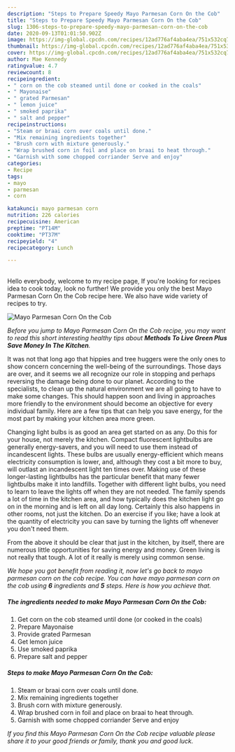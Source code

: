 ```yaml
---
description: "Steps to Prepare Speedy Mayo Parmesan Corn On the Cob"
title: "Steps to Prepare Speedy Mayo Parmesan Corn On the Cob"
slug: 1306-steps-to-prepare-speedy-mayo-parmesan-corn-on-the-cob
date: 2020-09-13T01:01:50.902Z
image: https://img-global.cpcdn.com/recipes/12ad776af4aba4ea/751x532cq70/mayo-parmesan-corn-on-the-cob-recipe-main-photo.jpg
thumbnail: https://img-global.cpcdn.com/recipes/12ad776af4aba4ea/751x532cq70/mayo-parmesan-corn-on-the-cob-recipe-main-photo.jpg
cover: https://img-global.cpcdn.com/recipes/12ad776af4aba4ea/751x532cq70/mayo-parmesan-corn-on-the-cob-recipe-main-photo.jpg
author: Mae Kennedy
ratingvalue: 4.7
reviewcount: 8
recipeingredient:
- " corn on the cob steamed until done or cooked in the coals"
- " Mayonaise"
- " grated Parmesan"
- " lemon juice"
- " smoked paprika"
- " salt and pepper"
recipeinstructions:
- "Steam or braai corn over coals until done."
- "Mix remaining ingredients together"
- "Brush corn with mixture generously."
- "Wrap brushed corn in foil and place on braai to heat through."
- "Garnish with some chopped corriander Serve and enjoy"
categories:
- Recipe
tags:
- mayo
- parmesan
- corn

katakunci: mayo parmesan corn 
nutrition: 226 calories
recipecuisine: American
preptime: "PT14M"
cooktime: "PT37M"
recipeyield: "4"
recipecategory: Lunch

---
```

<br>
Hello everybody, welcome to my recipe page, If you're looking for recipes idea to cook today, look no further! We provide you only the best Mayo Parmesan Corn On the Cob recipe here. We also have wide variety of recipes to try.
<br>


![Mayo Parmesan Corn On the Cob](https://img-global.cpcdn.com/recipes/12ad776af4aba4ea/751x532cq70/mayo-parmesan-corn-on-the-cob-recipe-main-photo.jpg)

<i>Before you jump to Mayo Parmesan Corn On the Cob recipe, you may want to read this short interesting healthy tips about 
<strong>Methods To Live Green Plus Save Money In The Kitchen</strong>.</i>
</br>

It was not that long ago that hippies and tree huggers were the only ones to show concern concerning the well-being of the surroundings. Those days are over, and it seems we all recognize our role in stopping and perhaps reversing the damage being done to our planet. According to the specialists, to clean up the natural environment we are all going to have to make some changes. This should happen soon and living in approaches more friendly to the environment should become an objective for every individual family. Here are a few tips that can help you save energy, for the most part by making your kitchen area more green.

Changing light bulbs is as good an area get started on as any. Do this for your house, not merely the kitchen. Compact fluorescent lightbulbs are generally energy-savers, and you will need to use them instead of incandescent lights. These bulbs are usually energy-efficient which means electricity consumption is lower, and, although they cost a bit more to buy, will outlast an incandescent light ten times over. Making use of these longer-lasting lightbulbs has the particular benefit that many fewer lightbulbs make it into landfills. Together with different light bulbs, you need to learn to leave the lights off when they are not needed. The family spends a lot of time in the kitchen area, and how typically does the kitchen light go on in the morning and is left on all day long. Certainly this also happens in other rooms, not just the kitchen. Do an exercise if you like; have a look at the quantity of electricity you can save by turning the lights off whenever you don't need them.

From the above it should be clear that just in the kitchen, by itself, there are numerous little opportunities for saving energy and money. Green living is not really that tough. A lot of it really is merely using common sense.


<i>We hope you got benefit from reading it, now let's go back to mayo parmesan corn on the cob recipe. You can have mayo parmesan corn on the cob using <strong>6</strong> ingredients and <strong>5</strong> steps. Here is how you achieve that.
</i>

##### The ingredients needed to make Mayo Parmesan Corn On the Cob:

1. Get  corn on the cob steamed until done (or cooked in the coals)
1. Prepare  Mayonaise
1. Provide  grated Parmesan
1. Get  lemon juice
1. Use  smoked paprika
1. Prepare  salt and pepper


##### Steps to make Mayo Parmesan Corn On the Cob:

1. Steam or braai corn over coals until done.
1. Mix remaining ingredients together
1. Brush corn with mixture generously.
1. Wrap brushed corn in foil and place on braai to heat through.
1. Garnish with some chopped corriander Serve and enjoy


<i>If you find this Mayo Parmesan Corn On the Cob recipe valuable please share it to your good friends or family, thank you and good luck.</i>
